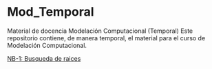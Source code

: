 # Mod_Temporal
Material de docencia Modelación Computacional (Temporal)
Este repositorio contiene, de manera temporal, el material para el curso de Modelación Computacional.

[NB-1: Busqueda de raices](<https://bit.ly/33728fe>)
